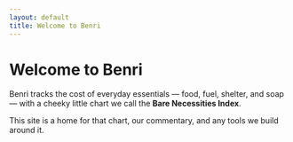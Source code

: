 ```yaml
---
layout: default
title: Welcome to Benri
---
```


# Welcome to Benri

Benri tracks the cost of everyday essentials — food, fuel, shelter, and soap — with a cheeky little chart we call the **Bare Necessities Index**.

This site is a home for that chart, our commentary, and any tools we build around it.
